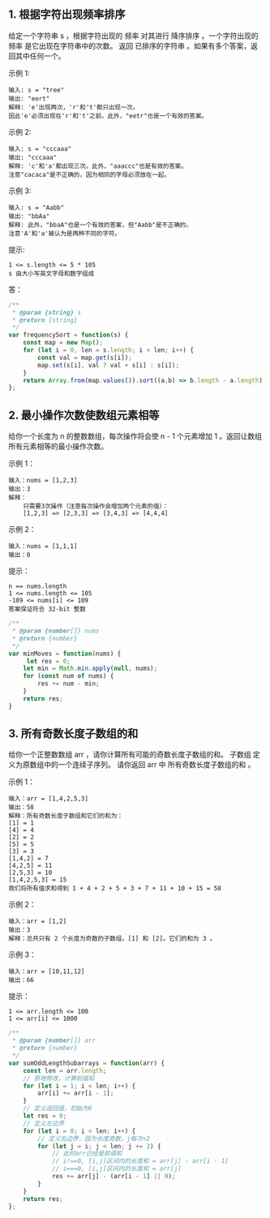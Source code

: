 
## 1. 根据字符出现频率排序

给定一个字符串 s ，根据字符出现的 频率 对其进行 降序排序 。一个字符出现的 频率 是它出现在字符串中的次数。
返回 已排序的字符串 。如果有多个答案，返回其中任何一个。

示例 1:

    输入: s = "tree"
    输出: "eert"
    解释: 'e'出现两次，'r'和't'都只出现一次。
    因此'e'必须出现在'r'和't'之前。此外，"eetr"也是一个有效的答案。

示例 2:

    输入: s = "cccaaa"
    输出: "cccaaa"
    解释: 'c'和'a'都出现三次。此外，"aaaccc"也是有效的答案。
    注意"cacaca"是不正确的，因为相同的字母必须放在一起。


示例 3:

    输入: s = "Aabb"
    输出: "bbAa"
    解释: 此外，"bbaA"也是一个有效的答案，但"Aabb"是不正确的。
    注意'A'和'a'被认为是两种不同的字符。

提示:

    1 <= s.length <= 5 * 105
    s 由大小写英文字母和数字组成

答：

```js
/**
 * @param {string} s
 * @return {string}
 */
var frequencySort = function(s) {
    const map = new Map();
    for (let i = 0, len = s.length; i < len; i++) {
        const val = map.get(s[i]);
        map.set(s[i], val ? val + s[i] : s[i]);
    }
    return Array.from(map.values()).sort((a,b) => b.length - a.length).join('');
};
```

## 2. 最小操作次数使数组元素相等

给你一个长度为 n 的整数数组，每次操作将会使 n - 1 个元素增加 1 。返回让数组所有元素相等的最小操作次数。

示例 1：

    输入：nums = [1,2,3]
    输出：3
    解释：
        只需要3次操作（注意每次操作会增加两个元素的值）：
        [1,2,3] => [2,3,3] => [3,4,3] => [4,4,4]

示例 2：

    输入：nums = [1,1,1]
    输出：0

提示：

    n == nums.length
    1 <= nums.length <= 105
    -109 <= nums[i] <= 109
    答案保证符合 32-bit 整数

```js
/**
 * @param {number[]} nums
 * @return {number}
 */
var minMoves = function(nums) {
     let res = 0;
    let min = Math.min.apply(null, nums);
    for (const num of nums) {
        res += num - min;
    }
    return res;
}
```

## 3. 所有奇数长度子数组的和

给你一个正整数数组 arr ，请你计算所有可能的奇数长度子数组的和。
子数组 定义为原数组中的一个连续子序列。
请你返回 arr 中 所有奇数长度子数组的和 。

示例 1：

    输入：arr = [1,4,2,5,3]
    输出：58
    解释：所有奇数长度子数组和它们的和为：
    [1] = 1
    [4] = 4
    [2] = 2
    [5] = 5
    [3] = 3
    [1,4,2] = 7
    [4,2,5] = 11
    [2,5,3] = 10
    [1,4,2,5,3] = 15
    我们将所有值求和得到 1 + 4 + 2 + 5 + 3 + 7 + 11 + 10 + 15 = 58

示例 2：

    输入：arr = [1,2]
    输出：3
    解释：总共只有 2 个长度为奇数的子数组，[1] 和 [2]。它们的和为 3 。

示例 3：

    输入：arr = [10,11,12]
    输出：66

提示：

    1 <= arr.length <= 100
    1 <= arr[i] <= 1000

```js
/**
 * @param {number[]} arr
 * @return {number}
 */
var sumOddLengthSubarrays = function(arr) {
    const len = arr.length;
    // 原地修改，计算前缀和
    for (let i = 1; i < len; i++) {
        arr[i] += arr[i - 1];
    }
    // 定义返回值，初始为0
    let res = 0;
    // 定义左边界
    for (let i = 0; i < len; i++) {
        // 定义右边界，因为长度奇数，j每次+2
        for (let j = i; j < len; j += 2) {
            // 此时arr已经是前缀和
            // i!==0, [i,j]区间内的长度和 = arr[j] - arr[i - 1]
            // i===0, [i,j]区间内的长度和 = arr[j]
            res += arr[j] - (arr[i - 1] || 0);
        }
    }
    return res;
};
```